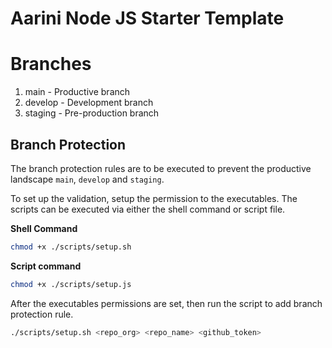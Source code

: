 # Aarini Node JS Starter Template

# Branches

1. main - Productive branch
2. develop - Development branch
3. staging - Pre-production branch

## Branch Protection

The branch protection rules are to be executed to prevent the productive landscape `main`, `develop` and `staging`.

To set up the validation, setup the permission to the executables. The scripts can be executed via either the shell command or script file.

**Shell Command**

```sh
chmod +x ./scripts/setup.sh
```

**Script command**

```sh
chmod +x ./scripts/setup.js
```

After the executables permissions are set, then run the script to add branch protection rule.

```sh
./scripts/setup.sh <repo_org> <repo_name> <github_token>
```